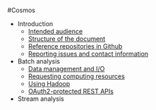 #<a name="top"></a>Cosmos

* Introduction
    * [Intended audience](./introduction.md#section1)
    * [Structure of the document](./introduction.md#section2)
    * [Reference repositories in Github](./introduction.md#section3)
    * [Reporting issues and contact information](./introduction.md#section4)
* Batch analysis
    * [Data management and I/O](./batch/user_and_programmer_manual/data_management_and_io.md)
    * [Requesting computing resources](./batch/user_and_programmer_manual/request_computing_resources.md)
    * [Using Hadoop](./batch/user_and_programmer_manual/using_hadoop.md)
    * [OAuth2-protected REST APIs](./batch/user_and_programmer_manual/oauth2_rest_apis.md)
* Stream analysis
